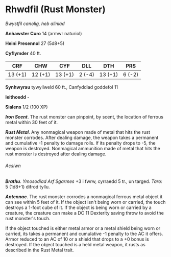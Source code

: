 # Rhwdfil (Rust Monster)

*Bwystfil canolig, heb aliniad*

**Anhawster Curo** 14 (armwr naturiol)

**Heini Presennol** 27 (5d8+5)

**Cyflymder** 40 ft.

| CRF     | CHW     | CYF     | DLL    | DTH     | PRS    |
|---------|---------|---------|--------|---------|--------|
| 13 (+1) | 12 (+1) | 13 (+1) | 2 (-4) | 13 (+1) | 6 (-2) |

**Synhwyrau** tywyllweld 60 ft., Canfyddiad goddefol 11

**Ieithoedd** -

**Sialens** 1/2 (100 XP)

***Iron Scent***. The rust monster can pinpoint, by scent, the location of ferrous metal within 30 feet of it.

***Rust Metal***. Any nonmagical weapon made of metal that hits the rust monster corrodes. After dealing damage, the weapon takes a permanent and cumulative -1 penalty to damage rolls. If its penalty drops to -5, the weapon is destroyed. Nonmagical ammunition made of metal that hits the rust monster is destroyed after dealing damage.

###### Acsiwn

***Brathu***. *Ymosodiad Arf Sgarmes* +3 i fwrw, cyrraedd 5 tr., un targed. *Taro:* 5 (1d8+1) difrod tyllu.

***Antennae***. The rust monster corrodes a nonmagical ferrous metal object it can see within 5 feet of it. If the object isn't being worn or carried, the touch destroys a 1-foot cube of it. If the object is being worn or carried by a creature, the creature can make a DC 11 Dexterity saving throw to avoid the rust monster's touch.

If the object touched is either metal armor or a metal shield being worn or carried, its takes a permanent and cumulative -1 penalty to the AC it offers. Armor reduced to an AC of 10 or a shield that drops to a +0 bonus is destroyed. If the object touched is a held metal weapon, it rusts as described in the Rust Metal trait.